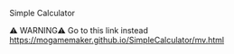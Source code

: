 Simple Calculator

⚠ WARNING⚠ Go to this link instead https://mogamemaker.github.io/SimpleCalculator/mv.html 
